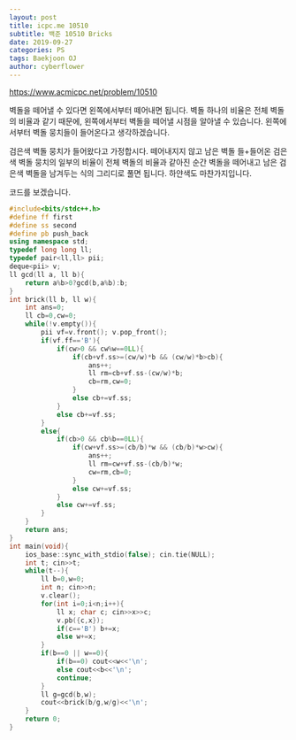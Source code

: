 ```yaml
---
layout: post
title: icpc.me 10510
subtitle: 백준 10510 Bricks
date: 2019-09-27
categories: PS
tags: Baekjoon OJ
author: cyberflower
---
```


<https://www.acmicpc.net/problem/10510>

벽돌을 떼어낼 수 있다면 왼쪽에서부터 떼어내면 됩니다. 벽돌 하나의 비율은 전체 벽돌의 비율과 같기 때문에, 왼쪽에서부터 벽돌을 떼어낼 시점을 알아낼 수 있습니다. 왼쪽에서부터 벽돌 뭉치들이 들어온다고 생각하겠습니다.

검은색 벽돌 뭉치가 들어왔다고 가정합시다. 떼어내지지 않고 남은 벽돌 들+들어온 검은색 벽돌 뭉치의 일부의 비율이 전체 벽돌의 비율과 같아진 순간 벽돌을 떼어내고 남은 검은색 벽돌을 남겨두는 식의 그리디로 풀면 됩니다. 하얀색도 마찬가지입니다.

코드를 보겠습니다.

```cpp
#include<bits/stdc++.h>
#define ff first
#define ss second
#define pb push_back
using namespace std;
typedef long long ll;
typedef pair<ll,ll> pii;
deque<pii> v;
ll gcd(ll a, ll b){
	return a%b>0?gcd(b,a%b):b;
}
int brick(ll b, ll w){
	int ans=0;
	ll cb=0,cw=0;
	while(!v.empty()){
		pii vf=v.front(); v.pop_front();
		if(vf.ff=='B'){
			if(cw>0 && cw%w==0LL){
				if(cb+vf.ss>=(cw/w)*b && (cw/w)*b>cb){
					ans++;
					ll rm=cb+vf.ss-(cw/w)*b;
					cb=rm,cw=0;
				}
				else cb+=vf.ss;
			}
			else cb+=vf.ss;
		}
		else{
			if(cb>0 && cb%b==0LL){
				if(cw+vf.ss>=(cb/b)*w && (cb/b)*w>cw){
					ans++;
					ll rm=cw+vf.ss-(cb/b)*w;
					cw=rm,cb=0;
				}
				else cw+=vf.ss;
			}
			else cw+=vf.ss;			
		}
	}
	return ans;
}
int main(void){
	ios_base::sync_with_stdio(false); cin.tie(NULL);
	int t; cin>>t;
	while(t--){
		ll b=0,w=0;
		int n; cin>>n;
		v.clear();
		for(int i=0;i<n;i++){
			ll x; char c; cin>>x>>c;
			v.pb({c,x});
			if(c=='B') b+=x;
			else w+=x;
		}
		if(b==0 || w==0){
			if(b==0) cout<<w<<'\n';
			else cout<<b<<'\n';
			continue;
		}
		ll g=gcd(b,w);
		cout<<brick(b/g,w/g)<<'\n';
	}
	return 0;
}
```
